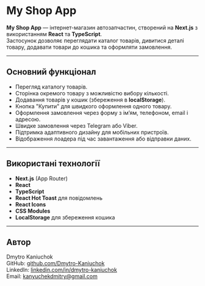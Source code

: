 # My Shop App

**My Shop App** — інтернет-магазин автозапчастин, створений на **Next.js** з використанням **React** та **TypeScript**.  
Застосунок дозволяє переглядати каталог товарів, дивитися деталі товару, додавати товари до кошика та оформляти замовлення.

---

## Основний функціонал

- Перегляд каталогу товарів.
- Сторінка окремого товару з можливістю вибору кількості.
- Додавання товарів у кошик (збереження в **localStorage**).
- Кнопка "Купити" для швидкого оформлення одного товару.
- Оформлення замовлення через форму з ім’ям, телефоном, email і адресою.
- Швидке замовлення через Telegram або Viber.
- Підтримка адаптивного дизайну для мобільних пристроїв.
- Відображення лоадера під час завантаження або відправки даних.

---

## Використані технології

- **Next.js** (App Router)
- **React**
- **TypeScript**
- **React Hot Toast** для повідомлень
- **React Icons**
- **CSS Modules**
- **LocalStorage** для збереження кошика

---

## Автор

Dmytro Kaniuchok  
GitHub: [github.com/Dmytro-Kaniuchok](https://github.com/Dmytro-Kaniuchok)  
LinkedIn: [linkedin.com/in/dmytro-kaniuchok](https://www.linkedin.com/in/dmytro-kaniuchok)  
Email: kanyuchekdmitry@gmail.com
